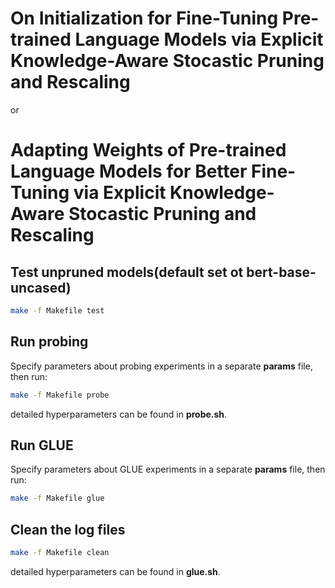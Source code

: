 <!--
 * @Author: your name
 * @Date: 2020-10-31 00:05:34
 * @LastEditTime: 2020-11-09 17:02:48
 * @LastEditors: Please set LastEditors
 * @Description: In User Settings EditUse 
 * @FilePath: /LAMA/README.md
-->
# On Initialization for Fine-Tuning Pre-trained Language Models via Explicit Knowledge-Aware Stocastic Pruning and Rescaling
or
# Adapting Weights of Pre-trained Language Models for Better Fine-Tuning via Explicit Knowledge-Aware Stocastic Pruning and Rescaling

## Test unpruned models(default set ot bert-base-uncased)
```bash
make -f Makefile test
```

## Run probing
Specify parameters about probing experiments in a separate **params** file, then run:
```bash
make -f Makefile probe
```
detailed hyperparameters can be found in **probe.sh**.

## Run GLUE
Specify parameters about GLUE experiments in a separate **params** file, then run:
```bash
make -f Makefile glue
```

## Clean the log files
```bash
make -f Makefile clean
```
detailed hyperparameters can be found in **glue.sh**.